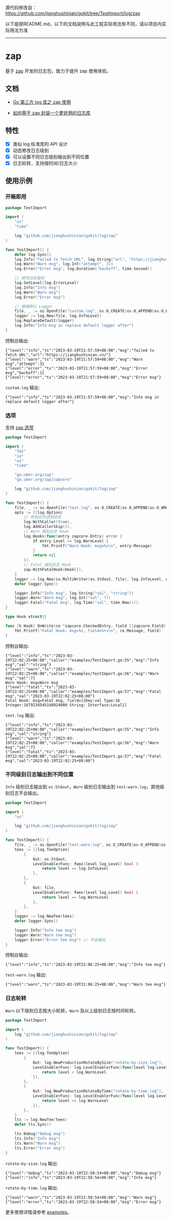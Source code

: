 源代码修改自：https://github.com/jianghushinian/gokit/tree/TestImport/log/zap

以下是原README.md，以下的文档说明与此工程实际用法有不同，请以项目内实际用法为准

---

# zap

基于 [zap](https://github.com/uber-go/zap) 开发的日志包，致力于提升 zap 使用体验。

## 文档

- [Go 第三方 log 库之 zap 使用](https://jianghushinian.cn/2023/03/19/use-of-zap-in-go-third-party-log-library/)

- [如何基于 zap 封装一个更好用的日志库](https://jianghushinian.cn/2023/04/16/how-to-wrap-a-more-user-friendly-logging-package-based-on-zap/)

## 特性

- [x] 类似 log 标准库的 API 设计
- [x] 动态修改日志级别
- [x] 可以设置不同日志级别输出到不同位置
- [x] 日志轮转，支持按时间/日志大小

## 使用示例

### 开箱即用

```go
package TestImport

import (
	"os"
	"time"

	log "github.com/jianghushinian/gokit/log/zap"
)

func TestImport() {
	defer log.Sync()
	log.Info("failed to fetch URL", log.String("url", "https://jianghushinian.cn/"))
	log.Warn("Warn msg", log.Int("attempt", 3))
	log.Error("Error msg", log.Duration("backoff", time.Second))

	// 修改日志级别
	log.SetLevel(log.ErrorLevel)
	log.Info("Info msg")
	log.Warn("Warn msg")
	log.Error("Error msg")

	// 替换默认 Logger
	file, _ := os.OpenFile("custom.log", os.O_CREATE|os.O_APPEND|os.O_WRONLY, 0644)
	logger := log.New(file, log.InfoLevel)
	log.ReplaceDefault(logger)
	log.Info("Info msg in replace default logger after")
}
```

控制台输出:

```log
{"level":"info","ts":"2023-03-19T21:57:59+08:00","msg":"failed to fetch URL","url":"https://jianghushinian.cn/"}
{"level":"warn","ts":"2023-03-19T21:57:59+08:00","msg":"Warn msg","attempt":3}
{"level":"error","ts":"2023-03-19T21:57:59+08:00","msg":"Error msg","backoff":1}
{"level":"error","ts":"2023-03-19T21:57:59+08:00","msg":"Error msg"}
```

`custom.log` 输出:

```log
{"level":"info","ts":"2023-03-19T21:57:59+08:00","msg":"Info msg in replace default logger after"}
```

### 选项

支持 [zap 选项](https://pkg.go.dev/go.uber.org/zap#Option)

```go
package TestImport

import (
	"fmt"
	"io"
	"os"
	"time"

	"go.uber.org/zap"
	"go.uber.org/zap/zapcore"

	log "github.com/jianghushinian/gokit/log/zap"
)

func TestImport() {
	file, _ := os.OpenFile("test.log", os.O_CREATE|os.O_APPEND|os.O_WRONLY, 0644)
	opts := []log.Option{
		// 附加日志调用信息
		log.WithCaller(true),
		log.AddCallerSkip(1),
		// Warn 级别日志 Hook
		log.Hooks(func(entry zapcore.Entry) error {
			if entry.Level == log.WarnLevel {
				fmt.Printf("Warn Hook: msg=%s\n", entry.Message)
			}
			return nil
		}),
		// Fatal 级别日志 Hook
		zap.WithFatalHook(Hook{}),
	}
	logger := log.New(io.MultiWriter(os.Stdout, file), log.InfoLevel, opts...)
	defer logger.Sync()

	logger.Info("Info msg", log.String("val", "string"))
	logger.Warn("Warn msg", log.Int("val", 7))
	logger.Fatal("Fatal msg", log.Time("val", time.Now()))
}

type Hook struct{}

func (h Hook) OnWrite(ce *zapcore.CheckedEntry, field []zapcore.Field) {
	fmt.Printf("Fatal Hook: msg=%s, field=%+v\n", ce.Message, field)
}
```

控制台输出:

```log
{"level":"info","ts":"2023-03-19T22:02:25+08:00","caller":"examples/TestImport.go:55","msg":"Info msg","val":"string"}
{"level":"warn","ts":"2023-03-19T22:02:25+08:00","caller":"examples/TestImport.go:56","msg":"Warn msg","val":7}
Warn Hook: msg=Warn msg
{"level":"fatal","ts":"2023-03-19T22:02:25+08:00","caller":"examples/TestImport.go:57","msg":"Fatal msg","val":"2023-03-19T22:02:25+08:00"}
Fatal Hook: msg=Fatal msg, field=[{Key:val Type:16 Integer:1679234545108924000 String: Interface:Local}]
```

`test.log` 输出:

```log
{"level":"info","ts":"2023-03-19T22:02:25+08:00","caller":"examples/TestImport.go:55","msg":"Info msg","val":"string"}
{"level":"warn","ts":"2023-03-19T22:02:25+08:00","caller":"examples/TestImport.go:56","msg":"Warn msg","val":7}
{"level":"fatal","ts":"2023-03-19T22:02:25+08:00","caller":"examples/TestImport.go:57","msg":"Fatal msg","val":"2023-03-19T22:02:25+08:00"}
```

### 不同级别日志输出到不同位置

`Info` 级别日志输出到 `os.Stdout`，`Warn` 级别日志输出到 `test-warn.log`，其他级别日志不会输出。

```go
package TestImport

import (
	"os"

	log "github.com/jianghushinian/gokit/log/zap"
)

func TestImport() {
	file, _ := os.OpenFile("test-warn.log", os.O_CREATE|os.O_APPEND|os.O_WRONLY, 0644)
	tees := []log.TeeOption{
		{
			Out: os.Stdout,
			LevelEnablerFunc: func(level log.Level) bool {
				return level == log.InfoLevel
			},
		},
		{
			Out: file,
			LevelEnablerFunc: func(level log.Level) bool {
				return level == log.WarnLevel
			},
		},
	}
	logger := log.NewTee(tees)
	defer logger.Sync()

	logger.Info("Info tee msg")
	logger.Warn("Warn tee msg")
	logger.Error("Error tee msg") // 不会输出
}
```

控制台输出:

```log
{"level":"info","ts":"2023-03-19T22:06:25+08:00","msg":"Info tee msg"}
```

`test-warn.log` 输出:

```log
{"level":"warn","ts":"2023-03-19T22:06:25+08:00","msg":"Warn tee msg"}
```

### 日志轮转

`Warn` 以下级别日志按大小轮转，`Warn` 及以上级别日志按时间轮转。

```go
package TestImport

import (
	log "github.com/jianghushinian/gokit/log/zap"
)

func TestImport() {
	tees := []log.TeeOption{
		{
			Out: log.NewProductionRotateBySize("rotate-by-size.log"),
			LevelEnablerFunc: log.LevelEnablerFunc(func(level log.Level) bool {
				return level < log.WarnLevel
			}),
		},
		{
			Out: log.NewProductionRotateByTime("rotate-by-time.log"),
			LevelEnablerFunc: log.LevelEnablerFunc(func(level log.Level) bool {
				return level >= log.WarnLevel
			}),
		},
	}
	lts := log.NewTee(tees)
	defer lts.Sync()

	lts.Debug("Debug msg")
	lts.Info("Info msg")
	lts.Warn("Warn msg")
	lts.Error("Error msg")
}
```

`rotate-by-size.log` 输出:

```log
{"level":"debug","ts":"2023-03-19T22:50:54+08:00","msg":"Debug msg"}
{"level":"info","ts":"2023-03-19T22:50:54+08:00","msg":"Info msg"}
```

`rotate-by-time.log` 输出:

```log
{"level":"warn","ts":"2023-03-19T22:50:54+08:00","msg":"Warn msg"}
{"level":"error","ts":"2023-03-19T22:50:54+08:00","msg":"Error msg"}
```

更多使用详情请参考 [examples](./examples)。
